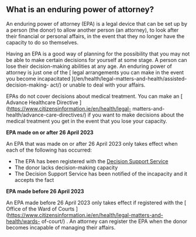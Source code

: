 ##  What is an enduring power of attorney?

An enduring power of attorney (EPA) is a legal device that can be set up by a
person (the donor) to allow another person (an attorney), to look after their
financial or personal affairs, in the event that they no longer have the
capacity to do so themselves.

Having an EPA is a good way of planning for the possibility that you may not
be able to make certain decisions for yourself at some stage. A person can
lose their decision-making abilities at any age. An enduring power of attorney
is just one of the [ legal arrangements you can make in the event you become
incapacitated ](/en/health/legal-matters-and-health/assisted-decision-making-
act/) or unable to deal with your affairs.

EPAs do not cover decisions about medical treatment. You can make an [ Advance
Healthcare Directive ](https://www.citizensinformation.ie/en/health/legal-
matters-and-health/advance-care-directives/) if you want to make decisions
about the medical treatment you get in the event that you lose your capacity.

**EPA made on or after 26 April 2023**

An EPA that was made on or after 26 April 2023 only takes effect when each of
the following has occurred:

  * The EPA has been registered with the [ Decision Support Service ](https://www.decisionsupportservice.ie/)
  * The donor lacks decision-making capacity 
  * The Decision Support Service has been notified of the incapacity and it accepts the fact 

**EPA made before 26 April 2023**

An EPA made before 26 April 2023 only takes effect if registered with the [
Office of the Ward of Courts
](https://www.citizensinformation.ie/en/health/legal-matters-and-health/wards-
of-court/) . An attorney can register the EPA when the donor becomes incapable
of managing their affairs.
